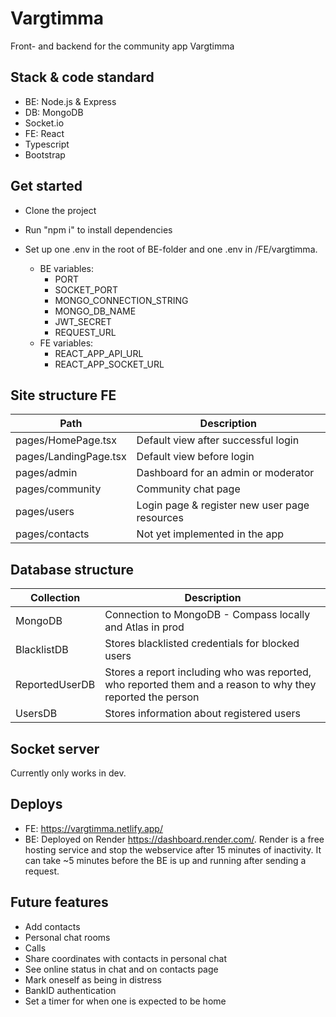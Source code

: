 # Vargtimma

Front- and backend for the community app Vargtimma

## Stack & code standard

- BE: Node.js & Express
- DB: MongoDB
- Socket.io
- FE: React
- Typescript
- Bootstrap

## Get started

- Clone the project
- Run "npm i" to install dependencies
- Set up one .env in the root of BE-folder and one .env in /FE/vargtimma.

  - BE variables:
    - PORT
    - SOCKET_PORT
    - MONGO_CONNECTION_STRING
    - MONGO_DB_NAME
    - JWT_SECRET
    - REQUEST_URL
  - FE variables:
    - REACT_APP_API_URL
    - REACT_APP_SOCKET_URL

## Site structure FE

| Path                  | Description                                   |
| --------------------- | --------------------------------------------- |
| pages/HomePage.tsx    | Default view after successful login           |
| pages/LandingPage.tsx | Default view before login                     |
| pages/admin           | Dashboard for an admin or moderator           |
| pages/community       | Community chat page                           |
| pages/users           | Login page & register new user page resources |
| pages/contacts        | Not yet implemented in the app                |

## Database structure

| Collection     | Description                                                                                                |
| -------------- | ---------------------------------------------------------------------------------------------------------- |
| MongoDB        | Connection to MongoDB - Compass locally and Atlas in prod                                                  |
| BlacklistDB    | Stores blacklisted credentials for blocked users                                                           |
| ReportedUserDB | Stores a report including who was reported, who reported them and a reason to why they reported the person |
| UsersDB        | Stores information about registered users                                                                  |

## Socket server

Currently only works in dev.

## Deploys

- FE: https://vargtimma.netlify.app/
- BE: Deployed on Render https://dashboard.render.com/. Render is a free hosting service and stop the webservice after 15 minutes of inactivity. It can take ~5 minutes before the BE is up and running after sending a request.

## Future features

- Add contacts
- Personal chat rooms
- Calls
- Share coordinates with contacts in personal chat
- See online status in chat and on contacts page
- Mark oneself as being in distress
- BankID authentication
- Set a timer for when one is expected to be home
